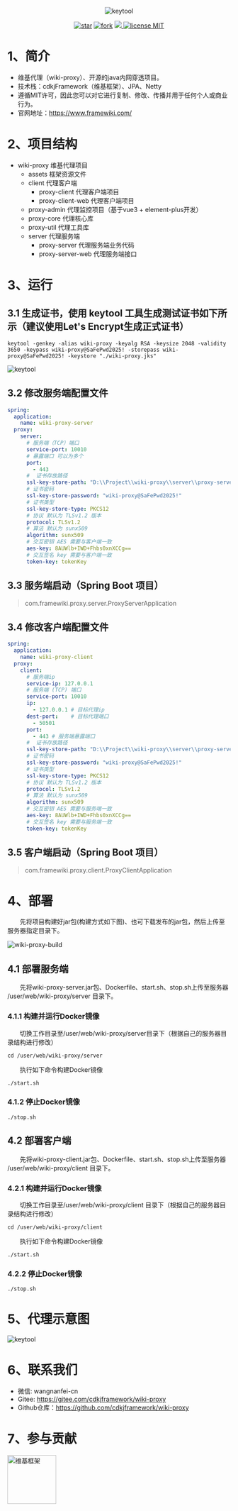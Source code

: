 <p align="center">
<img alt="keytool" src="assets/developer/wiki.png"/>
</p>
<p align="center">
  <a href='https://gitee.com/cdkjframework/wiki-proxy/stargazers'><img src='https://gitee.com/cdkjframework/wiki-proxy/badge/star.svg?theme=dark' alt='star'></img></a>
<a href='https://gitee.com/cdkjframework/wiki-proxy/members'><img src='https://gitee.com/cdkjframework/wiki-proxy/badge/fork.svg?theme=dark' alt='fork'></img></a>
<a target="_blank" href="https://www.oracle.com/java/technologies/javase/jdk17-0-13-later-archive-downloads.html">
    <img src="https://img.shields.io/badge/JDK-17+-red.svg" />
</a>
<a href="./LICENSE">
    <img src="https://img.shields.io/badge/license-MIT-red" alt="license MIT">
</a>
</p>

# 1、简介

- 维基代理（wiki-proxy）、开源的java内网穿透项目。
- 技术栈：cdkjFramework（维基框架）、JPA、Netty
- 遵循MIT许可，因此您可以对它进行复制、修改、传播并用于任何个人或商业行为。
- 官网地址：https://www.framewiki.com/

# 2、项目结构

- wiki-proxy 维基代理项目
    - assets 框架资源文件
    - client 代理客户端
        - proxy-client 代理客户端项目
        - proxy-client-web 代理客户端项目
    - proxy-admin 代理监控项目（基于vue3 + element-plus开发）
    - proxy-core 代理核心库
    - proxy-util 代理工具库
    - server 代理服务端
        - proxy-server 代理服务端业务代码
        - proxy-server-web 代理服务端接口

# 3、运行

## 3.1 生成证书，使用 keytool 工具生成测试证书如下所示（建议使用Let's Encrypt生成正式证书）

``` shell
keytool -genkey -alias wiki-proxy -keyalg RSA -keysize 2048 -validity 3650 -keypass wiki-proxy@SaFePwd2025! -storepass wiki-proxy@SaFePwd2025! -keystore "./wiki-proxy.jks"
```

<img alt="keytool" src="assets/developer/wiki-proxy.png"/>

## 3.2 修改服务端配置文件

``` yml
spring:
  application:
    name: wiki-proxy-server
  proxy:
    server:
      # 服务端（TCP）端口
      service-port: 10010
      # 暴露端口 可以为多个
      port:
        - 443
      #  证书存放路径
      ssl-key-store-path: "D:\\Project\\wiki-proxy\\server\\proxy-server-web\\src\\main\\resources\\wiki-proxy.jks"
      # 证书密码
      ssl-key-store-password: "wiki-proxy@SaFePwd2025!"
      # 证书类型
      ssl-key-store-type: PKCS12
      # 协议 默认为 TLSv1.2 版本
      protocol: TLSv1.2
      # 算法 默认为 sunx509
      algorithm: sunx509
      # 交互密钥 AES 需要与客户端一致
      aes-key: 8AUWlb+IWD+Fhbs0xnXCCg==
      # 交互签名 key 需要与客户端一致
      token-key: tokenKey
```

## 3.3 服务端启动（Spring Boot 项目）

> com.framewiki.proxy.server.ProxyServerApplication

## 3.4 修改客户端配置文件

``` yml
spring:
  application:
    name: wiki-proxy-client
  proxy:
    client:
      # 服务端ip
      service-ip: 127.0.0.1
      # 服务端 (TCP) 端口
      service-port: 10010
      ip:
        - 127.0.0.1 # 目标代理ip
      dest-port:    # 目标代理端口
        - 50501
      port:
        - 443 # 服务端暴露端口
      #  证书存放路径
      ssl-key-store-path: "D:\\Project\\wiki-proxy\\server\\proxy-server-web\\src\\main\\resources\\wiki-proxy.jks"
      # 证书密码
      ssl-key-store-password: "wiki-proxy@SaFePwd2025!"
      # 证书类型
      ssl-key-store-type: PKCS12
      # 协议 默认为 TLSv1.2 版本
      protocol: TLSv1.2
      # 算法 默认为 sunx509
      algorithm: sunx509
      # 交互密钥 AES 需要与服务端一致
      aes-key: 8AUWlb+IWD+Fhbs0xnXCCg==
      # 交互签名 key 需要与服务端一致
      token-key: tokenKey
```

## 3.5 客户端启动（Spring Boot 项目）

> com.framewiki.proxy.client.ProxyClientApplication

# 4、部署

<p style="text-indent: 2em;">先将项目构建好jar包(构建方式如下图)、也可下载发布的jar包，然后上传至服务器指定目录下。</p>
<img alt="wiki-proxy-build" src="assets/developer/wiki-proxy-build.png"/>

## 4.1 部署服务端

<p style="text-indent: 2em;">先将wiki-proxy-server.jar包、Dockerfile、start.sh、stop.sh上传至服务器 /user/web/wiki-proxy/server 目录下。</p>

### 4.1.1 构建并运行Docker镜像

<p style="text-indent: 2em;">切换工作目录至/user/web/wiki-proxy/server目录下（根据自己的服务器目录结构进行修改）</p>

```shell
cd /user/web/wiki-proxy/server

```

<p style="text-indent: 2em;">执行如下命令构建Docker镜像</p>

``` shell
./start.sh

```

### 4.1.2 停止Docker镜像

```shell
./stop.sh

```

## 4.2 部署客户端

<p style="text-indent: 2em;">先将wiki-proxy-client.jar包、Dockerfile、start.sh、stop.sh上传至服务器 /user/web/wiki-proxy/client 目录下。</p>

### 4.2.1 构建并运行Docker镜像

<p style="text-indent: 2em;">切换工作目录至/user/web/wiki-proxy/client 目录下（根据自己的服务器目录结构进行修改）</p>

```shell
cd /user/web/wiki-proxy/client

```

<p style="text-indent: 2em;">执行如下命令构建Docker镜像</p>

```shell
./start.sh

```

### 4.2.2 停止Docker镜像

```shell
./stop.sh

```

# 5、代理示意图

<img alt="keytool" src="assets/developer/wiki-proxy-list.png"/>

# 6、联系我们

- 微信: wangnanfei-cn
- Gitee: https://gitee.com/cdkjframework/wiki-proxy
- Github仓库：https://github.com/cdkjframework/wiki-proxy

# 7、参与贡献

<a href="https://gitee.com/cdkjframework" target="_blank">
<img alt="维基框架" src="assets/developer/wiki.png" width="110"/>
</a>
